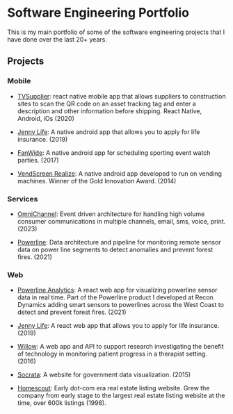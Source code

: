 # Software Engineering Portfolio
This is my main portfolio of some of the software engineering projects that I have done over the last 20+ years.

## Projects

### Mobile

  - [TVSupplier](https://github.com/garygause/portfolio-projects/tree/master/tvsupplier/README.md):  react native mobile app that allows suppliers to construction sites to scan the QR code on an asset tracking tag and enter a description and other information before shipping.  React Native, Android, iOs (2020)

  - [Jenny Life](https://github.com/garygause/portfolio-projects/tree/master/jennylife/README.md): A native android app that allows you to apply for life insurance.  (2019)

  - [FanWide](https://github.com/garygause/portfolio-projects/tree/master/fanwide/README.md): A native android app for scheduling sporting event watch parties.  (2017)

  - [VendScreen Realize](): A native android app developed to run on vending machines.  Winner of the Gold Innovation Award.  (2014)

### Services

  - [OmniChannel](https://github.com/garygause/portfolio-projects/tree/master/omnichannel/README.md): Event driven architecture for handling high volume consumer communications in multiple channels, email, sms, voice, print. (2023)

  - [Powerline](https://github.com/garygause/portfolio-projects/tree/master/powerline/README.md): Data architecture and pipeline for monitoring remote sensor data on power line segments to detect anomalies and prevent forest fires. (2021)

### Web

  - [Powerline Analytics](https://github.com/garygause/portfolio-projects/tree/master/powerline/README.md#analytics): A react web app for visualizing powerline sensor data in real time.  Part of the Powerline product I developed at Recon Dynamics adding smart sensors to powerlines across the West Coast to detect and prevent forest fires. (2021)
  
  - [Jenny Life](https://github.com/garygause/portfolio-projects/tree/master/jennylife/README.md): A react web app that allows you to apply for life insurance.  (2019)

  - [Willow](): A web app and API to support research investigating the benefit of technology in monitoring patient progress in a therapist setting.  (2016)

  - [Socrata](): A website for government data visualization.  (2015)

  - [Homescout](https://github.com/garygause/portfolio-projects/tree/master/homescout): Early dot-com era real estate listing website. Grew the company from early stage to the largest real estate listing website at the time, over 600k listings (1998). 

